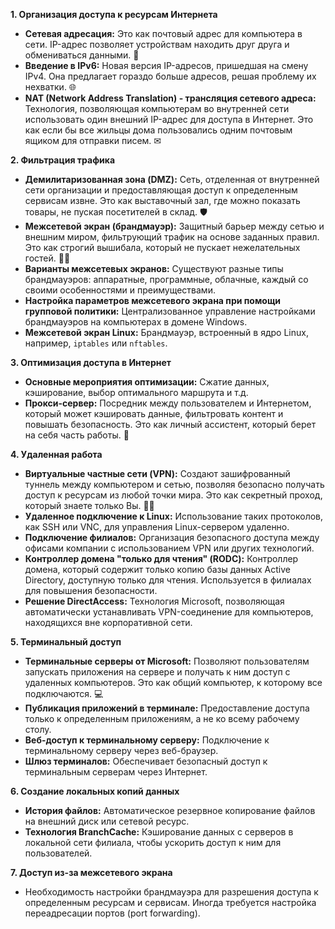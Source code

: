 
**1. Организация доступа к ресурсам Интернета**

*   **Сетевая адресация:** Это как почтовый адрес для компьютера в сети. IP-адрес позволяет устройствам находить друг друга и обмениваться данными. 🏡
*   **Введение в IPv6:** Новая версия IP-адресов, пришедшая на смену IPv4. Она предлагает гораздо больше адресов, решая проблему их нехватки. 🌐
*   **NAT (Network Address Translation) - трансляция сетевого адреса:** Технология, позволяющая компьютерам во внутренней сети использовать один внешний IP-адрес для доступа в Интернет. Это как если бы все жильцы дома пользовались одним почтовым ящиком для отправки писем. ✉

**2. Фильтрация трафика**

*   **Демилитаризованная зона (DMZ):** Сеть, отделенная от внутренней сети организации и предоставляющая доступ к определенным сервисам извне. Это как выставочный зал, где можно показать товары, не пуская посетителей в склад. 🛡️
*   **Межсетевой экран (брандмауэр):** Защитный барьер между сетью и внешним миром, фильтрующий трафик на основе заданных правил. Это как строгий вышибала, который не пускает нежелательных гостей. 👮‍♀️
*   **Варианты межсетевых экранов:** Существуют разные типы брандмауэров: аппаратные, программные, облачные, каждый со своими особенностями и преимуществами.
*   **Настройка параметров межсетевого экрана при помощи групповой политики:** Централизованное управление настройками брандмауэров на компьютерах в домене Windows.
*   **Межсетевой экран Linux:** Брандмауэр, встроенный в ядро Linux, например, `iptables` или `nftables`.

**3. Оптимизация доступа в Интернет**

*   **Основные мероприятия оптимизации:** Сжатие данных, кэширование, выбор оптимального маршрута и т.д.
*   **Прокси-сервер:** Посредник между пользователем и Интернетом, который может кэшировать данные, фильтровать контент и повышать безопасность. Это как личный ассистент, который берет на себя часть работы. 💼

**4. Удаленная работа**

*   **Виртуальные частные сети (VPN):** Создают зашифрованный туннель между компьютером и сетью, позволяя безопасно получать доступ к ресурсам из любой точки мира. Это как секретный проход, который знаете только Вы. 🕵️‍♀️
*   **Удаленное подключение к Linux:** Использование таких протоколов, как SSH или VNC, для управления Linux-сервером удаленно.
*   **Подключение филиалов:** Организация безопасного доступа между офисами компании с использованием VPN или других технологий.
*   **Контроллер домена "только для чтения" (RODC):** Контроллер домена, который содержит только копию базы данных Active Directory, доступную только для чтения. Используется в филиалах для повышения безопасности.
*   **Решение DirectAccess:** Технология Microsoft, позволяющая автоматически устанавливать VPN-соединение для компьютеров, находящихся вне корпоративной сети.

**5. Терминальный доступ**

*   **Терминальные серверы от Microsoft:** Позволяют пользователям запускать приложения на сервере и получать к ним доступ с удаленных компьютеров. Это как общий компьютер, к которому все подключаются. 💻
*   **Публикация приложений в терминале:** Предоставление доступа только к определенным приложениям, а не ко всему рабочему столу.
*   **Веб-доступ к терминальному серверу:** Подключение к терминальному серверу через веб-браузер.
*   **Шлюз терминалов:** Обеспечивает безопасный доступ к терминальным серверам через Интернет.

**6. Создание локальных копий данных**

*   **История файлов:** Автоматическое резервное копирование файлов на внешний диск или сетевой ресурс.
*   **Технология BranchCache:** Кэширование данных с серверов в локальной сети филиала, чтобы ускорить доступ к ним для пользователей.

**7. Доступ из-за межсетевого экрана**

*   Необходимость настройки брандмауэра для разрешения доступа к определенным ресурсам и сервисам. Иногда требуется настройка переадресации портов (port forwarding).

